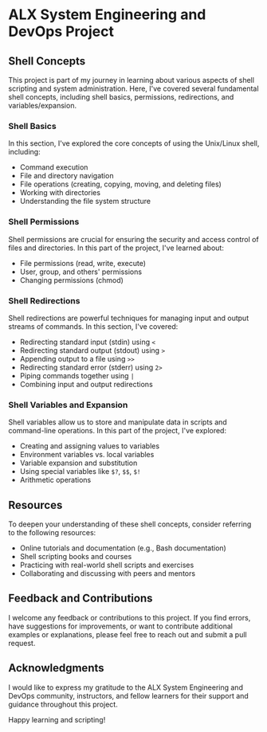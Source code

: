 # ALX System Engineering and DevOps Project

## Shell Concepts

This project is part of my journey in learning about various aspects of shell scripting and system administration. Here, I've covered several fundamental shell concepts, including shell basics, permissions, redirections, and variables/expansion.

### Shell Basics

In this section, I've explored the core concepts of using the Unix/Linux shell, including:

- Command execution
- File and directory navigation
- File operations (creating, copying, moving, and deleting files)
- Working with directories
- Understanding the file system structure

### Shell Permissions

Shell permissions are crucial for ensuring the security and access control of files and directories. In this part of the project, I've learned about:

- File permissions (read, write, execute)
- User, group, and others' permissions
- Changing permissions (chmod)

### Shell Redirections

Shell redirections are powerful techniques for managing input and output streams of commands. In this section, I've covered:

- Redirecting standard input (stdin) using `<`
- Redirecting standard output (stdout) using `>`
- Appending output to a file using `>>`
- Redirecting standard error (stderr) using `2>`
- Piping commands together using `|`
- Combining input and output redirections

### Shell Variables and Expansion

Shell variables allow us to store and manipulate data in scripts and command-line operations. In this part of the project, I've explored:

- Creating and assigning values to variables
- Environment variables vs. local variables
- Variable expansion and substitution
- Using special variables like `$?`, `$$`, `$!`
- Arithmetic operations

## Resources

To deepen your understanding of these shell concepts, consider referring to the following resources:

- Online tutorials and documentation (e.g., Bash documentation)
- Shell scripting books and courses
- Practicing with real-world shell scripts and exercises
- Collaborating and discussing with peers and mentors

## Feedback and Contributions

I welcome any feedback or contributions to this project. If you find errors, have suggestions for improvements, or want to contribute additional examples or explanations, please feel free to reach out and submit a pull request.

## Acknowledgments

I would like to express my gratitude to the ALX System Engineering and DevOps community, instructors, and fellow learners for their support and guidance throughout this project.

Happy learning and scripting!

